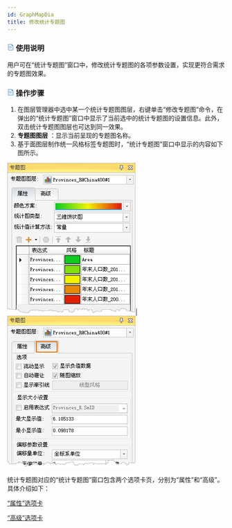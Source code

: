 ```yaml
---
id: GraphMapDia
title: 修改统计专题图
---
```

### ![](../../img/read.gif) 使用说明

用户可在“统计专题图”窗口中，修改统计专题图的各项参数设置，实现更符合需求的专题图效果。

### ![](../../img/read.gif) 操作步骤

  1. 在图层管理器中选中某一个统计专题图图层，右键单击“修改专题图”命令，在弹出的“统计专题图”窗口中显示了当前选中的统计专题图的设置信息。此外，双击统计专题图图层也可达到同一效果。
  2. **专题图图层** ：显示当前呈现的专题图名称。
  3. 基于面图层制作统一风格标签专题图时，“统计专题图”窗口中显示的内容如下图所示。

![](img/GraphMapDia1.png)| ![](img/GraphMapDia2.png)  

  
统计专题图对应的“统计专题图”窗口包含两个选项卡页，分别为“属性”和“高级”。具体介绍如下：

<!-- ![](../../img/smalltitle.png)  -->
[“属性”选项卡](PropertiesDia.htm)

<!-- ![](../../img/smalltitle.png)  -->
[“高级”选项卡](AdvancedDia.htm)

